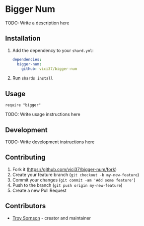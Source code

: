 # Bigger Num

TODO: Write a description here

## Installation

1. Add the dependency to your `shard.yml`:

   ```yaml
   dependencies:
     bigger-num:
       github: vici37/bigger-num
   ```

2. Run `shards install`

## Usage

```crystal
require "bigger"
```

TODO: Write usage instructions here

## Development

TODO: Write development instructions here

## Contributing

1. Fork it (<https://github.com/vici37/bigger-num/fork>)
2. Create your feature branch (`git checkout -b my-new-feature`)
3. Commit your changes (`git commit -am 'Add some feature'`)
4. Push to the branch (`git push origin my-new-feature`)
5. Create a new Pull Request

## Contributors

- [Troy Sornson](https://github.com/your-github-user) - creator and maintainer
